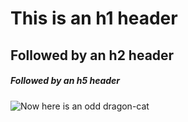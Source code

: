 # This is an h1 header
## Followed by an h2 header
##### Followed by an h5 header
![Now here is an odd dragon-cat](https://octodex.github.com/images/yaktocat.png)

